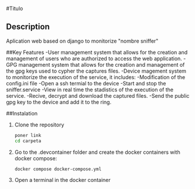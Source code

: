 #Titulo

## Description
Aplication web based on django to monitorize "nombre sniffer"

##Key Features
-User management system that allows for the creation and management of users who are authorized to access the web application.
-GPG management system that allows for the creation and management of the gpg keys used to cypher the captures files.
-Device magement system to monitorize the execution of the service, it includes:
  -Modification of the config.ini file
  -Open a ssh termial to the device
  -Start and stop the sniffer.service
  -View in real time the stadistics of the execution of the service.
  -Recive, decrypt and download the captured files.
  -Send the public gpg key to the device and add it to the ring.

##Instalation
1. Clone the repository
   ```bash
   poner link
   cd carpeta
2. Go to the .devcontainer folder and create the docker containers with docker compose:
    ```bash
    docker compose docker-compose.yml
3. Open a terminal in the docker container


